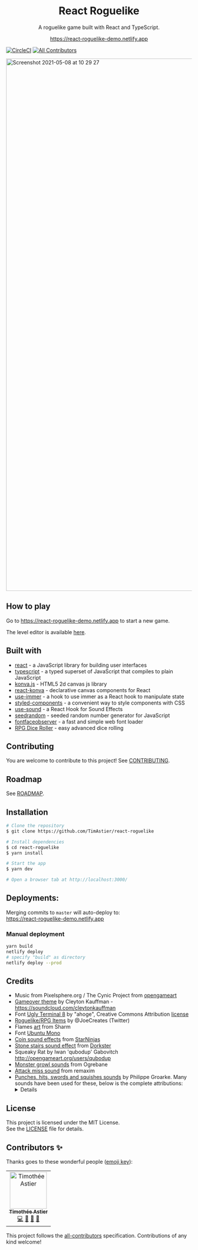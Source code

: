 <div align="center">
<h1>React Roguelike</h1>

<p>A roguelike game built with React and TypeScript.</p>
<p><a href="https://react-roguelike-demo.netlify.app">https://react-roguelike-demo.netlify.app</a><p/>
</div>

[![CircleCI](https://circleci.com/gh/TimAstier/react-roguelike.svg?style=svg)](https://circleci.com/gh/TimAstier/react-roguelike) [![All Contributors](https://img.shields.io/badge/all_contributors-1-orange.svg?style=flat-square)](#contributors)

<img width="1440" alt="Screenshot 2021-05-08 at 10 29 27" src="https://user-images.githubusercontent.com/8555097/117532703-1c2ec500-afe9-11eb-94df-67ff6689188e.png">

## How to play

Go to https://react-roguelike-demo.netlify.app to start a new game.

The level editor is available [here](https://react-roguelike-demo.netlify.app).

## Built with

- [react](https://reactjs.org/) - a JavaScript library for building user interfaces
- [typescript](https://www.typescriptlang.org/) - a typed superset of JavaScript that compiles to plain JavaScript
- [konva.js](https://konvajs.org/) - HTML5 2d canvas js library
- [react-konva](https://konvajs.org/docs/react/Intro.html) - declarative canvas components for React
- [use-immer](https://github.com/immerjs/use-immer) - a hook to use immer as a React hook to manipulate state
- [styled-components](https://www.styled-components.com/) - a convenient way to style components with CSS
- [use-sound](https://github.com/joshwcomeau/use-sound) - a React Hook for Sound Effects
- [seedrandom](https://github.com/davidbau/seedrandom) - seeded random number generator for JavaScript
- [fontfaceobserver](https://github.com/bramstein/fontfaceobserver) - a fast and simple web font loader
- [RPG Dice Roller](https://greenimp.github.io/rpg-dice-roller/) - easy advanced dice rolling

## Contributing

You are welcome to contribute to this project! See [CONTRIBUTING](./CONTRIBUTING.md).

## Roadmap

See [ROADMAP](ROADMAP.md).

## Installation

```sh
# Clone the repository
$ git clone https://github.com/TimAstier/react-roguelike

# Install dependencies
$ cd react-roguelike
$ yarn install

# Start the app
$ yarn dev

# Open a browser tab at http://localhost:3000/
```

## Deployments:

Merging commits to `master` will auto-deploy to:  
https://react-roguelike-demo.netlify.app

### Manual deployment

```sh
yarn build
netlify deploy
# specify "build" as directory
netlify deploy --prod
```

## Credits

- Music from Pixelsphere.org / The Cynic Project from [opengameart](https://opengameart.org/content/crystal-cave-song18)
- [Gameover theme](https://opengameart.org/content/game-over-theme) by Cleyton Kauffman - https://soundcloud.com/cleytonkauffman
- Font [Ugly Terminal 8](https://fontstruct.com/fontstructions/show/915284) by "ahoge", Creative Commons Attribution [license](http://creativecommons.org/licenses/by/3.0/)
- [Roguelike/RPG Items](https://opengameart.org/content/roguelikerpg-items) by @JoeCreates (Twitter)
- Flames [art](https://opengameart.org/content/lpc-flames) from Sharm
- Font [Ubuntu Mono](https://fonts.google.com/specimen/Ubuntu+Mono)
- [Coin sound effects](https://opengameart.org/content/12-coin-sound-effects) from [StarNinjas](https://opengameart.org/users/starninjas)
- [Stone stairs sound effect](https://opengameart.org/content/stone-stair-steps) from [Dorkster](https://opengameart.org/users/dorkster)
- Squeaky Rat by Iwan 'qubodup' Gabovitch http://opengameart.org/users/qubodup
- [Monster growl sounds](https://opengameart.org/content/monster-sound-pack-volume-1) from Ogrebane
- [Attack miss sound](https://opengameart.org/content/3-melee-sounds) from remaxim
- [Punches, hits, swords and squishes sounds](https://opengameart.org/content/punches-hits-swords-and-squishes) by Philippe Groarke. Many sounds have been used for these, below is the complete attributions:
  <details>
  afterguard - unionsword 1865 (CC-BY 3.0  -- http://www.freesound.org/people/afterguard/sounds/44660/)
  benboncan - bang (CC-BY 3.0  -- http://www.freesound.org/people/Benboncan/sounds/63831/)
  black-snow - sword slice 23 (CC-BY 3.0  -- http://www.freesound.org/people/Black%20Snow/sounds/109432/)
  cgeffex - bang thunder (CC-BY 3.0  -- http://www.freesound.org/people/CGEffex/sounds/121566/)
  cgeffex - swishes (CC-BY 3.0  -- http://www.freesound.org/people/CGEffex/sounds/93081/)
  cinevid - breakingneck (CC0        -- http://www.freesound.org/people/cinevid/sounds/144159/)
  cosmicembers - cape swoosh (CC-BY 3.0  -- http://www.freesound.org/people/CosmicEmbers/sounds/161415/)
  cosmicembers - fast swing air woosh (CC-BY 3.0  -- http://www.freesound.org/people/CosmicEmbers/sounds/160756/)
  djahren - plastic bang (CC-BY 3.0  -- http://www.freesound.org/people/djahren/sounds/84803/)
  dobroide - 20061030 bang ms (CC-BY 3.0  -- http://www.freesound.org/people/dobroide/sounds/24633/)
  erdie - egg01 (CC-BY 3.0  -- http://www.freesound.org/people/Erdie/sounds/155873/)
  erdie - sword04 (CC-BY 3.0  -- http://www.freesound.org/people/Erdie/sounds/27858/)
  filipe chagas - lemon juicy squeeze fruit (CC0        -- http://www.freesound.org/people/Filipe%20Chagas/sounds/91915/)
  herbertboland - distantcrackcountryside (CC-BY 3.0  -- http://www.freesound.org/people/HerbertBoland/sounds/142020/)
  iedlabs - cruch eggshells medium (CC-BY 3.0  -- http://www.freesound.org/people/IEDlabs/sounds/82318/)
  jobro - sword pulled 2 (CC-BY 3.0  -- http://www.freesound.org/people/jobro/sounds/74832/)
  joelaudio - lettuce snap crunch long 002 (CC-BY 3.0  -- http://www.freesound.org/people/JoelAudio/sounds/135462/)
  jymdavis - mud squish take 2 (CC-BY 3.0  -- http://www.freesound.org/people/jymdavis/sounds/140478/)
  kibibu - sword_4 (CC0        -- http://www.freesound.org/people/kibibu/sounds/22428/)
  kleanthism - kleaudio_crackingbone2_msST (CC0        -- http://www.freesound.org/people/kleanthism/sounds/145363/)
  lolamadeus - watermelon squelch4 (CC0        -- http://www.freesound.org/people/lolamadeus/sounds/159669/)
  muses212 - stirring pasta batch1 bip (CC0        -- http://www.freesound.org/people/muses212/sounds/77251/)
  qat - sheath sword (CC0        -- http://www.freesound.org/people/Qat/sounds/107590/)
  qat - unsheath sword (CC0        -- http://www.freesound.org/people/Qat/sounds/107589/)
  qubodup - punching bag (CC0        -- http://www.freesound.org/people/qubodup/sounds/53985/)
  qubodup - swosh swoosh whoosh air sound free high quality (CC0        -- http://www.freesound.org/people/qubodup/sounds/60026/)
  qubodup - swosh sword swing  (CC0        -- http://www.freesound.org/people/qubodup/sounds/59992/)
  robkinsons - sworddraw (CC-BY 3.0  -- http://www.freesound.org/people/Robkinsons/sounds/103128/)
  slave2thelight - blood and gore fx performance 2 (CC-BY 3.0  -- http://www.freesound.org/people/Slave2theLight/sounds/157113/)
  snowflakes - whips01 (CC0        -- http://www.freesound.org/people/snowflakes/sounds/72192/)
  stereostereo - 05 broken hand foley (CC-BY 3.0  -- http://www.freesound.org/people/stereostereo/sounds/117342/)
  velvorn - punches (CC0        -- http://www.freesound.org/people/Velvorn/sounds/96486/)
  xenognosis - egg pulp (CC0        -- http://www.freesound.org/people/xenognosis/sounds/137254/)
  ztrees1 - punch (CC-BY 3.0  -- http://www.freesound.org/people/ztrees1/sounds/134934/)
</details>

## License

This project is licensed under the MIT License.  
See the [LICENSE](./LICENSE) file for details.

## Contributors ✨

Thanks goes to these wonderful people ([emoji key](https://allcontributors.org/docs/en/emoji-key)):

<!-- ALL-CONTRIBUTORS-LIST:START - Do not remove or modify this section -->
<!-- prettier-ignore -->
<table>
  <tr>
    <td align="center"><a href="https://github.com/TimAstier"><img src="https://avatars1.githubusercontent.com/u/8555097?v=4" width="100px;" alt="Timothée Astier"/><br /><sub><b>Timothée Astier</b></sub></a><br /><a href="https://github.com/TimAstier/react-rpg-game/commits?author=TimAstier" title="Code">💻</a> <a href="https://github.com/TimAstier/react-rpg-game/commits?author=TimAstier" title="Documentation">📖</a> <a href="#maintenance-TimAstier" title="Maintenance">🚧</a> <a href="#ideas-TimAstier" title="Ideas, Planning, & Feedback">🤔</a></td>
  </tr>
</table>

<!-- ALL-CONTRIBUTORS-LIST:END -->

This project follows the [all-contributors](https://github.com/all-contributors/all-contributors) specification. Contributions of any kind welcome!
